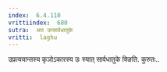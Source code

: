 ```yaml
---
index:  6.4.110
vrittiindex:  680
sutra:  अत उत्सार्वधातुके
vritti:  laghu 
---
```


उप्रत्ययान्तस्य कृञोऽकारस्य उः स्यात् सार्वधातुके क्ङिति. कुरुतः..

